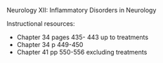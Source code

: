 Neurology XII: Inflammatory Disorders in Neurology

Instructional resources:

* Chapter 34 pages 435- 443 up to treatments
* Chapter 34 p 449-450
* Chapter 41 pp 550-556 excluding treatments

